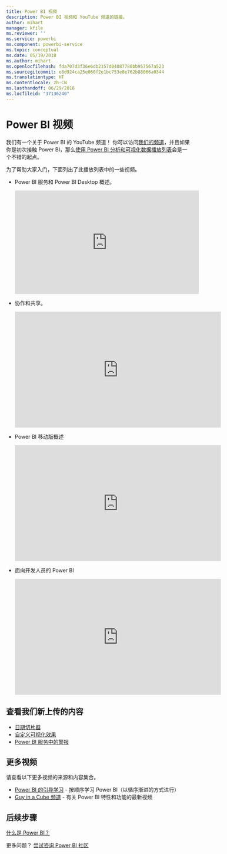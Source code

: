 ```yaml
---
title: Power BI 视频
description: Power BI 视频和 YouTube 频道的链接。
author: mihart
manager: kfile
ms.reviewer: ''
ms.service: powerbi
ms.component: powerbi-service
ms.topic: conceptual
ms.date: 05/19/2018
ms.author: mihart
ms.openlocfilehash: fda707d3f36e6db2157d04887780bb957567a523
ms.sourcegitcommit: e8d924ca25e060f2e1bc753e8e762b88066a0344
ms.translationtype: HT
ms.contentlocale: zh-CN
ms.lasthandoff: 06/29/2018
ms.locfileid: "37136240"
---
```

# <a name="power-bi-videos"></a>Power BI 视频
我们有一个关于 Power BI 的 YouTube 频道！ 你可以访问[我们的频道](https://www.youtube.com/user/mspowerbi/videos)，并且如果你是初次接触 Power BI，那么[使用 Power BI 分析和可视化数据播放列表](https://www.youtube.com/playlist?list=PL1N57mwBHtN0JFoKSR0n-tBkUJHeMP2cP)会是一个不错的起点。

为了帮助大家入门，下面列出了此播放列表中的一些视频。

* Power BI 服务和 Power BI Desktop 概述。
  
  <iframe width="500" height="281" src="https://www.youtube.com/embed/l2wy4XgQIu0" frameborder="0" allowfullscreen></iframe>
* 协作和共享。
  
  <iframe width="560" height="315" src="https://www.youtube.com/embed/5DABLeJzQYM" frameborder="0" allow="autoplay; encrypted-media" allowfullscreen></iframe>
* Power BI 移动版概述
  
  <iframe width="560" height="315" src="https://www.youtube.com/embed/07uBWhaCo78" frameborder="0" allow="autoplay; encrypted-media" allowfullscreen></iframe>

* 面向开发人员的 Power BI
  <iframe width="560" height="315" src="https://www.youtube.com/embed/47uXJW1GIUY" frameborder="0" allow="autoplay; encrypted-media" allowfullscreen></iframe>  

## <a name="watch-some-of-our-new-uploads"></a>查看我们新上传的内容
* [日期切片器](https://youtu.be/V7i82ZZm0vw)
* [自定义可视化效果](https://youtu.be/d-rXAJ3_uAo)
* [Power BI 服务中的警报](https://youtu.be/JbL2-HJ8clE)

## <a name="more-videos"></a>更多视频
请查看以下更多视频的来源和内容集合。

* [Power BI 的引导学习](https://powerbi.microsoft.com/guided-learning/) - 按顺序学习 Power BI（以循序渐进的方式进行）
* [Guy in a Cube 频道](https://www.youtube.com/channel/UCFp1vaKzpfvoGai0vE5VJ0w) - 有关 Power BI 特性和功能的最新视频

## <a name="next-steps"></a>后续步骤
[什么是 Power BI？](power-bi-overview.md)

更多问题？ [尝试咨询 Power BI 社区](http://community.powerbi.com/)

